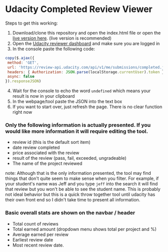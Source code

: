 # Udacity Completed Review Viewer

Steps to get this working:

 1. Download/clone this repository and open the index.html file or open the [live version here](https://simplydallas.github.io/udacityreviewparser/).  (live version is recommended)
 2. Open the [Udacity reviewer dashboard](https://review.udacity.com/#!/submissions/dashboard) and make sure you are logged in
 3. In the console paste the following code:
 ```javascript
 copy($.ajax({
  method: 'GET',
  url: 'https://review-api.udacity.com/api/v1/me/submissions/completed.json',
  headers: { Authorization: JSON.parse(localStorage.currentUser).token },
  async: false
}).responseJSON)
 ```
 4. Wait for the console to echo the word `undefined` which means your result is now in your clipboard
 5. In the webpage/tool paste the JSON into the text box
 6. If you want to start over, just refresh the page.  There is no clear function right now

 ### Only the following information is actually presented.  If you would like more information it will require editing the tool.

 * review id (this is the default sort item)
 * date review completed
 * price associated with the review
 * result of the review (pass, fail, exceeded, ungradeable)
 * The name of the project reviewed

 note: Although that is the only information presented, the tool may find things that don't quite seem to make sense when you filter.  For example, if your student's name was Jeff and you type `jeff` into the search it will find that review but you won't be able to see the student name.  This is probably not ideal behavior but this is a quick throw together tool until udacity has their own front end so I didn't take time to present all information.

 ### Basic overall stats are shown on the navbar / header

 * Total count of reviews
 * Total earned amount (dropdown menu shows total per project and %)
 * Average earned per review
 * Earliest review date
 * Most recent review date.